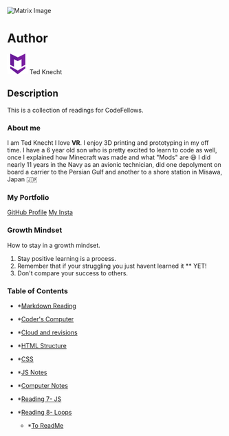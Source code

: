 ![Matrix Image](https://www.teahub.io/photos/full/88-880248_cypher-matrix-computer.jpg "Matrix Image")
# Author 
![alt text](https://github.com/adam-p/markdown-here/raw/master/src/common/images/icon48.png "not my logo")
Ted Knecht

##  Description
This is a collection of readings for CodeFellows.

###  About me
I am Ted Knecht I love  **VR**. I enjoy 3D printing and prototyping in my off time. I have a 6 year old son who is pretty excited to learn to code as well, once I explained how Minecraft was made and what "Mods" are :laughing:
I did nearly 11 years in the Navy as an avionic technician, did one depolyment on board a carrier to the Persian Gulf and another to a shore station in Misawa, Japan :jp:

###  My Portfolio

[GitHub Profile](https://github.com/Ritzoosk)
[My Insta](https://www.instagram.com/arbor_and_ore/?hl=en)


###  Growth Mindset
How to stay in a  growth mindset.

1.  Stay positive learning is a process.
2.  Remember that if your struggling you just havent learned it ** YET!
3.  Don't compare your success to others.

### Table of Contents

- *[Markdown Reading](markdown.md) 
- *[Coder's Computer](coders_computer.md)
- *[Cloud and revisions](revisions_cloud.md)
- *[HTML Structure](html.md)
- *[CSS](css_notes.md)
- *[JS Notes](js_notes.md)
- *[Computer Notes](comp_notes.md)
- *[Reading 7- JS](rd7_js.md)
- *[Reading 8- Loops](rd8_loops.md)

  - *[To ReadMe](https://github.com/Ritzoosk/reading-notes)


